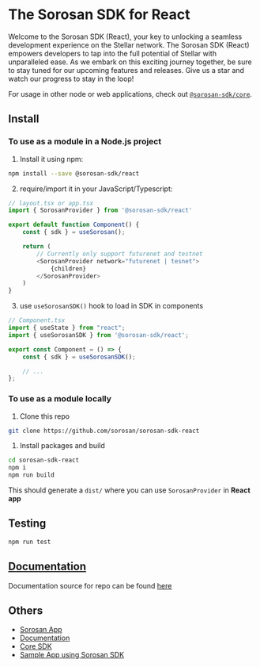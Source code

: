 # The Sorosan SDK for React

Welcome to the Sorosan SDK (React), your key to unlocking a seamless development experience on the Stellar network. The Sorosan SDK (React) empowers developers to tap into the full potential of Stellar with unparalleled ease. As we embark on this exciting journey together, be sure to stay tuned for our upcoming features and releases. Give us a star and watch our progress to stay in the loop!

For usage in other node or web applications, check out [`@sorosan-sdk/core`](https://www.npmjs.com/package/@sorosan-sdk/core).

## Install

### To use as a module in a Node.js project

1. Install it using npm:
```bash
npm install --save @sorosan-sdk/react
```

2. require/import it in your JavaScript/Typescript:
```ts
// layout.tsx or app.tsx
import { SorosanProvider } from '@sorosan-sdk/react'

export default function Component() {
    const { sdk } = useSorosan();

    return (
        // Currently only support futurenet and testnet
        <SorosanProvider network="futurenet | tesnet">
            {children}
        </SorosanProvider>
    )
}
```

3. use `useSorosanSDK()` hook to load in SDK in components
```ts
// Component.tsx
import { useState } from "react";
import { useSorosanSDK } from '@sorosan-sdk/react';

export const Component = () => {
    const { sdk } = useSorosanSDK();

    // ...
};
```

### To use as a module locally

1. Clone this repo
```bash
git clone https://github.com/sorosan/sorosan-sdk-react
```

1. Install packages and build
```bash
cd sorosan-sdk-react
npm i
npm run build
```
This should generate a `dist/` where you can use `SorosanProvider` in **React app**

## Testing

```bash
npm run test
```

## [Documentation](https://sorosan.github.io/sorosan-doc/)

Documentation source for repo can be found [here](https://github.com/Sorosan/sorosan-sdk/tree/master/sorosan-doc)

## Others

- [Sorosan App](https://sorosan-dapp.vercel.app/sdk)
- [Documentation](https://sorosan.github.io/sorosan-doc)
- [Core SDK](https://www.npmjs.com/package/@sorosan-sdk/core)
- [Sample App using Sorosan SDK](https://github.com/Sorosan/create-sorosan-app)